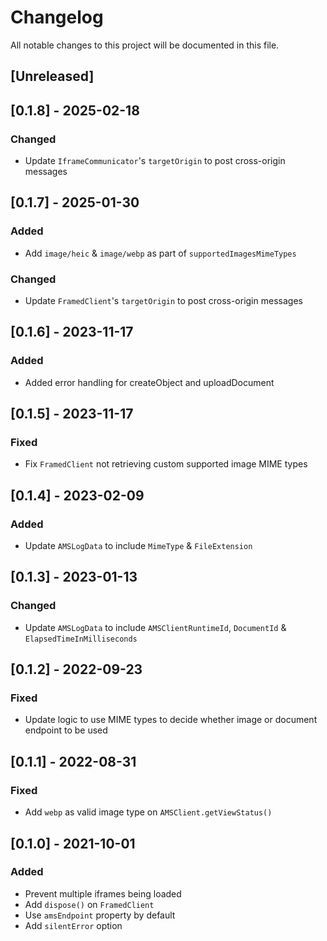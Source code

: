 # Changelog
All notable changes to this project will be documented in this file.

## [Unreleased]

## [0.1.8] - 2025-02-18
### Changed
- Update `IframeCommunicator`'s `targetOrigin` to post cross-origin messages

## [0.1.7] - 2025-01-30
### Added
- Add `image/heic` & `image/webp` as part of `supportedImagesMimeTypes`

### Changed
- Update `FramedClient`'s `targetOrigin` to post cross-origin messages

## [0.1.6] - 2023-11-17
### Added
- Added error handling for createObject and uploadDocument

## [0.1.5] - 2023-11-17
### Fixed
- Fix `FramedClient` not retrieving custom supported image MIME types

## [0.1.4] - 2023-02-09
### Added
- Update `AMSLogData` to include `MimeType` & `FileExtension`

## [0.1.3] - 2023-01-13
### Changed
- Update `AMSLogData` to include `AMSClientRuntimeId`, `DocumentId` & `ElapsedTimeInMilliseconds`

## [0.1.2] - 2022-09-23
### Fixed
- Update logic to use MIME types to decide whether image or document endpoint to be used

## [0.1.1] - 2022-08-31
### Fixed
- Add `webp` as valid image type on `AMSClient.getViewStatus()`

## [0.1.0] - 2021-10-01
### Added
- Prevent multiple iframes being loaded
- Add `dispose()` on `FramedClient`
- Use `amsEndpoint` property by default
- Add `silentError` option
